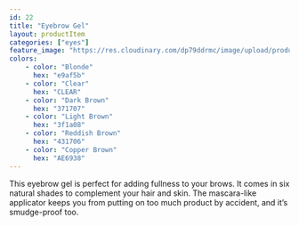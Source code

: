 ```yaml
---
id: 22
title: "Eyebrow Gel"
layout: productItem
categories: ["eyes"]
feature_image: "https://res.cloudinary.com/dp79ddrmc/image/upload/products/eyebrowGel.jpg"
colors:
    - color: "Blonde"
      hex: "e9af5b"
    - color: "Clear"
      hex: "CLEAR"
    - color: "Dark Brown"
      hex: "371707"
    - color: "Light Brown"
      hex: "3f1a08"
    - color: "Reddish Brown"
      hex: "431706"
    - color: "Copper Brown"
      hex: "AE6938"
---
```

This eyebrow gel is perfect for adding fullness to your brows. It comes in six natural shades to complement your hair and skin. The mascara-like applicator keeps you from putting on too much product by accident, and it’s smudge-proof too.